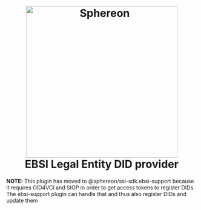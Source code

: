 <!--suppress HtmlDeprecatedAttribute -->
<h1 align="center">
  <br>
  <a href="https://www.sphereon.com"><img src="https://sphereon.com/content/themes/sphereon/assets/img/logo.svg" alt="Sphereon" width="400"></a>
  <br>EBSI Legal Entity DID provider
  <br>
</h1>

**NOTE:**
This plugin has moved to @sphereon/ssi-sdk.ebsi-support because it requires OID4VCI and SIOP in order to get access
tokens to register DIDs. The ebsi-support plugin can handle that and thus also register DIDs and update them
